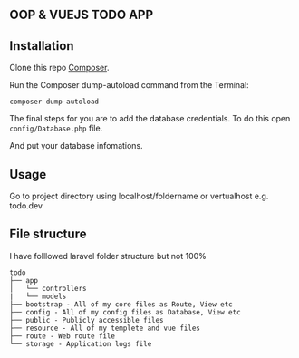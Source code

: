 ## OOP & VUEJS TODO APP

## Installation

Clone this repo [Composer](https://github.com/shahadat015/todo.git). 

Run the Composer dump-autoload command from the Terminal:

    composer dump-autoload

The final steps for you are to add the database credentials. To do this open `config/Database.php` file.

And put your database infomations.

## Usage

Go to project directory using localhost/foldername or vertualhost e.g. todo.dev

## File structure
I have folllowed laravel folder structure but not 100%

```
todo
├── app
│   └── controllers
|   └── models
├── bootstrap - All of my core files as Route, View etc
├── config - All of my config files as Database, View etc
├── public - Publicly accessible files
├── resource - All of my templete and vue files
├── route - Web route file
└── storage - Application logs file
```
